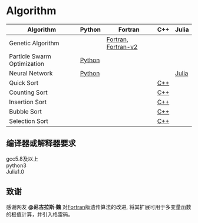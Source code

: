 # Algorithm

| Algorithm | Python | Fortran | C++ | Julia |
| ----------|--------|---------|-----|-------|
| Genetic Algorithm           ||[Fortran](./Codes/GeneticAlgorithm/main.f95), [Fortran-v2](./Codes/GeneticAlgorithm/version2.f90)|||
| Particle Swarm Optimization |[Python](./Codes/ParticleSwarmOptimization/main.py)||||
| Neural Network              |[Python](./Codes/NeutralNetwork/main.py)|||[Julia](./Codes/NeutralNetwork/main.jl)|
| Quick Sort |||[C++](./Codes/Sort/QuickSort/main.cpp)||
| Counting Sort |||[C++](./Codes/Sort/CountingSort/main.cpp)||
| Insertion Sort |||[C++](./Codes/Sort/InsertionSort/main.cpp)||
| Bubble Sort |||[C++](./Codes/Sort/BubbleSort/main.cpp)||
| Selection Sort |||[C++](./Codes/Sort/SelectionSort/main.cpp)||

## 编译器或解释器要求
gcc5.8及以上  
python3  
Julia1.0  

## 致谢
感谢网友 **@尼古拉斯·魏** 对[Fortran](./Codes/GeneticAlgorithm/main.f95)版遗传算法的改进, 将其扩展可用于多变量函数的极值计算，并引入格雷码。
